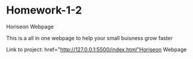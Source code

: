 # Homework-1-2

Horiseon Webpage

This is a all in one webpage to help your small buisness grow faster

Link to project: <a> href="http://127.0.0.1:5500/index.html"Horiseon Webpage</a>